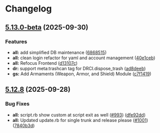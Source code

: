 # Changelog

## [5.13.0-beta](https://github.com/elanthia-online/lich-5/compare/v5.12.8...v5.13.0-beta) (2025-09-30)


### Features

* **all:** add simplified DB maintenance ([6868515](https://github.com/elanthia-online/lich-5/commit/68685156a628a489b0bcb503e22c10ffd530a83d))
* **all:** clean login refactor for yaml and account management ([40e1ceb](https://github.com/elanthia-online/lich-5/commit/40e1cebae8ca5a17438c21bd5b1c33c5269ff02e))
* **all:** Refocus Frontend ([d13107c](https://github.com/elanthia-online/lich-5/commit/d13107cdff70ded51406a20952a15d8fdb584e9f))
* **dr:** support meta:trashcan tag for DRCI.dispose_trash ([ad8deeb](https://github.com/elanthia-online/lich-5/commit/ad8deeb371854a02dab304d535eaaa34bdaba6fe))
* **gs:** Add Armaments (Weapon, Armor, and Shield) Module ([c7f1419](https://github.com/elanthia-online/lich-5/commit/c7f1419abe1784fc5d5001d66744848bb5518541))

## [5.12.8](https://github.com/elanthia-online/lich-5/compare/lich-5-v5.12.7...lich-5/v5.12.8) (2025-09-28)


### Bug Fixes

* **all:** script.rb show custom at script exit as well ([#993](https://github.com/elanthia-online/lich-5/issues/993)) ([dfe92dd](https://github.com/elanthia-online/lich-5/commit/dfe92ddbc8a20a4b51e98c048bdd81379ff4e425))
* **all:** Updated update.rb for single trunk and release please ([#1001](https://github.com/elanthia-online/lich-5/issues/1001)) ([7840b3d](https://github.com/elanthia-online/lich-5/commit/7840b3d7d4e3e19a1c6bb226fb614f737471a41c))
